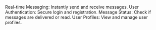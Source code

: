 Real-time Messaging: Instantly send and receive messages.
User Authentication: Secure login and registration.
Message Status: Check if messages are delivered or read.
User Profiles: View and manage user profiles.
